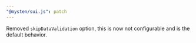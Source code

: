 ```yaml
---
"@mysten/sui.js": patch
---
```


Removed `skipDataValidation` option, this is now not configurable and is the default behavior.
